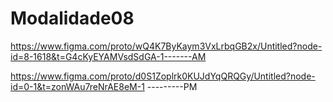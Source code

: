 # Modalidade08



https://www.figma.com/proto/wQ4K7ByKaym3VxLrbqGB2x/Untitled?node-id=8-1618&t=G4cKyEYAMVsdSdGA-1-------AM



https://www.figma.com/proto/d0S1Zoplrk0KUJdYqQRQGy/Untitled?node-id=0-1&t=zonWAu7reNrAE8eM-1 ---------PM
